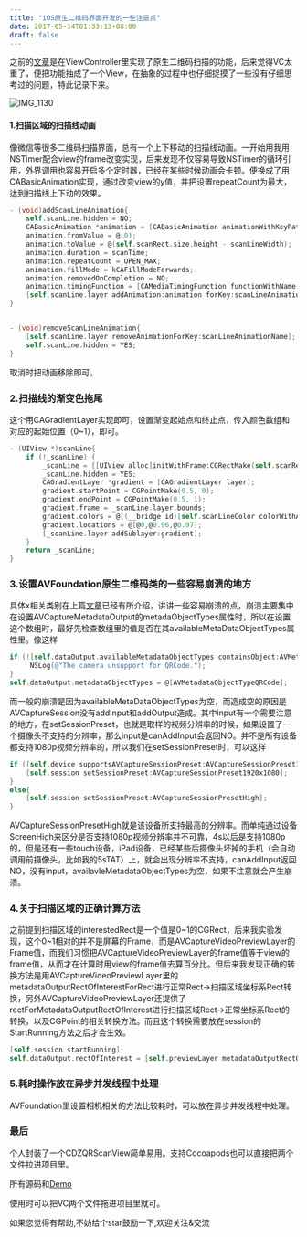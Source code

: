 ```yaml
---
title: "iOS原生二维码界面开发的一些注意点"
date: 2017-05-14T01:33:13+08:00
draft: false
---
```


之前的[文章](http://www.jianshu.com/p/ad7827a8a0e6)是在ViewController里实现了原生二维码扫描的功能，后来觉得VC太重了，便把功能抽成了一个View，在抽象的过程中也仔细捉摸了一些没有仔细思考过的问题，特此记录下来。

![IMG_1130](http://ww4.sinaimg.cn/large/006tNbRwly1ffk93o9dj4j30ku112afv.jpg)

#### 1.扫描区域的扫描线动画

像微信等很多二维码扫描界面，总有一个上下移动的扫描线动画。一开始用我用NSTimer配合view的frame改变实现，后来发现不仅容易导致NSTimer的循环引用，外界调用也容易开启多个定时器，已经在某些时候动画会卡顿。便换成了用CABasicAnimation实现，通过改变view的y值，并把设置repeatCount为最大，达到扫描线上下动的效果。

```objective-c
- (void)addScanLineAnimation{
    self.scanLine.hidden = NO;
    CABasicAnimation *animation = [CABasicAnimation animationWithKeyPath:@"transform.translation.y"];
    animation.fromValue = @(0);
    animation.toValue = @(self.scanRect.size.height - scanLineWidth);
    animation.duration = scanTime;
    animation.repeatCount = OPEN_MAX;
    animation.fillMode = kCAFillModeForwards;
    animation.removedOnCompletion = NO;
    animation.timingFunction = [CAMediaTimingFunction functionWithName:kCAMediaTimingFunctionEaseInEaseOut];
    [self.scanLine.layer addAnimation:animation forKey:scanLineAnimationName];
}


- (void)removeScanLineAnimation{
    [self.scanLine.layer removeAnimationForKey:scanLineAnimationName];
    self.scanLine.hidden = YES;
}
```

取消时把动画移除即可。

### 2.扫描线的渐变色拖尾

这个用CAGradientLayer实现即可，设置渐变起始点和终止点，传入颜色数组和对应的起始位置（0~1），即可。

```objective-c
- (UIView *)scanLine{
    if (!_scanLine) {
        _scanLine = [[UIView alloc]initWithFrame:CGRectMake(self.scanRect.origin.x,self.scanRect.origin.y, self.scanRect.size.width, scanLineWidth)];
        _scanLine.hidden = YES;
        CAGradientLayer *gradient = [CAGradientLayer layer];
        gradient.startPoint = CGPointMake(0.5, 0);
        gradient.endPoint = CGPointMake(0.5, 1);
        gradient.frame = _scanLine.layer.bounds;
        gradient.colors = @[(__bridge id)[self.scanLineColor colorWithAlphaComponent:0].CGColor,(__bridge id)[self.scanLineColor colorWithAlphaComponent:0.4f].CGColor,(__bridge id)self.scanLineColor.CGColor];
        gradient.locations = @[@0,@0.96,@0.97];
        [_scanLine.layer addSublayer:gradient];
    }
    return _scanLine;
}
```

### 3.设置AVFoundation原生二维码类的一些容易崩溃的地方

具体x相关类别在上篇[文章](http://www.jianshu.com/p/ad7827a8a0e6)已经有所介绍，讲讲一些容易崩溃的点，崩溃主要集中在设置AVCaptureMetadataOutput的metadaObjectTypes属性时，所以在设置这个数组时，最好先检查数组里的值是否在其availableMetaDataObjectTypes属性里。像这样

```objective-c
if (![self.dataOutput.availableMetadataObjectTypes containsObject:AVMetadataObjectTypeQRCode]) {
     NSLog(@"The camera unsupport for QRCode.");
}
self.dataOutput.metadataObjectTypes = @[AVMetadataObjectTypeQRCode];
```

而一般的崩溃是因为availableMetaDataObjectTypes为空，而造成空的原因是AVCaptureSession没有addInput和addOutput造成。其中input有一个需要注意的地方，在setSessionPreset，也就是取样的视频分辨率的时候，如果设置了一个摄像头不支持的分辨率，那么input是canAddInput会返回NO。并不是所有设备都支持1080p视频分辨率的，所以我们在setSessionPreset时，可以这样

```objective-c
if ([self.device supportsAVCaptureSessionPreset:AVCaptureSessionPreset1920x1080]) {
    [self.session setSessionPreset:AVCaptureSessionPreset1920x1080];
}
else{
    [self.session setSessionPreset:AVCaptureSessionPresetHigh];
}    
```

AVCaptureSessionPresetHigh就是该设备所支持最高的分辨率。而单纯通过设备ScreenHigh来区分是否支持1080p视频分辨率并不可靠，4s以后是支持1080p的，但是还有一些touch设备，iPad设备，已经某些后摄像头坏掉的手机（会自动调用前摄像头，比如我的5sTAT）上，就会出现分辨率不支持，canAddInput返回NO，没有input，availavleMetadataObjectTypes为空，如果不注意就会产生崩溃。

### 4.关于扫描区域的正确计算方法

之前提到扫描区域的interestedRect是一个值是0~1的CGRect，后来我实验发现，这个0~1相对的并不是屏幕的Frame，而是AVCaptureVideoPreviewLayer的Frame值，而我们习惯把AVCaptureVideoPreviewLayer的frame值等于view的frame值，从而才在计算时用view的frame值去算百分比。但后来我发现正确的转换方法是用AVCaptureVideoPreviewLayer里的metadataOutputRectOfInterestForRect进行正常Rect->扫描区域坐标系Rect转换，另外AVCaptureVideoPreviewLayer还提供了rectForMetadataOutputRectOfInterest进行扫描区域Rect->正常坐标系Rect的转换，以及CGPoint的相关转换方法。而且这个转换需要放在session的StartRunning方法之后才会生效。

```objective-c
[self.session startRunning];
self.dataOutput.rectOfInterest = [self.previewLayer metadataOutputRectOfInterestForRect:self.scanRect];
```

### 5.耗时操作放在异步并发线程中处理

AVFoundation里设置相机相关的方法比较耗时，可以放在异步并发线程中处理。

### 最后

个人封装了一个CDZQRScanView简单易用。支持Cocoapods也可以直接把两个文件拉进项目里。

所有源码和[Demo](https://github.com/Nemocdz/CDZQRScanView)

使用时可以把VC两个文件拖进项目里就可。

如果您觉得有帮助,不妨给个star鼓励一下,欢迎关注&交流
